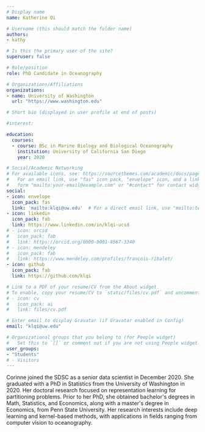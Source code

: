 ```yaml
---
# Display name
name: Katherine Qi

# Username (this should match the folder name)
authors:
- kathy

# Is this the primary user of the site?
superuser: false

# Role/position
role: PhD Candidate in Oceanography

# Organizations/Affiliations
organizations:
- name: University of Washington
  url: "https://www.washington.edu"

# Short bio (displayed in user profile at end of posts)

#interest: 

education:
  courses:
  - course: BSc in Marine Biology and Biological Oceanography
    institution: University of California San Diego
    year: 2020

# Social/Academic Networking
# For available icons, see: https://sourcethemes.com/academic/docs/page-builder/#icons
#   For an email link, use "fas" icon pack, "envelope" icon, and a link in the
#   form "mailto:your-email@example.com" or "#contact" for contact widget.
social:
- icon: envelope
  icon_pack: fas
  link: 'mailto:klqi@uw.edu'  # For a direct email link, use "mailto:test@example.org".
- icon: linkedin
  icon_pack: fab
  link: https://www.linkedin.com/in/klqi-ucsd
# - icon: orcid
#   icon_pack: fab
#   link: https://orcid.org/0000-0001-8567-3340
# - icon: mendeley
#   icon_pack: fab
#   link: https://www.mendeley.com/profiles/francois-ribalet/  
- icon: github
  icon_pack: fab
  link: https://github.com/klqi 

# Link to a PDF of your resume/CV from the About widget.
# To enable, copy your resume/CV to `static/files/cv.pdf` and uncomment the lines below.
# - icon: cv
#   icon_pack: ai
#   link: files/cv.pdf

# Enter email to display Gravatar (if Gravatar enabled in Config)
email: "klqi@uw.edu"

# Organizational groups that you belong to (for People widget)
#   Set this to `[]` or comment out if you are not using People widget.
user_groups:
- "Students"
# - Visitors
---
```

Corinne joined the SDSC as a senior data scientist in December 2020. She graduated with a PhD in Statistics from the University of Washington in 2020. Her doctoral research focused on representation learning for partitioning problems. Prior to her PhD, she obtained bachelor's degrees in Math, Statistics, and Economics, along with a master's degree in Economics, from Penn State University. Her research interests include deep learning and kernel-based methods, with applications in fields ranging from computer vision to oceanography.
